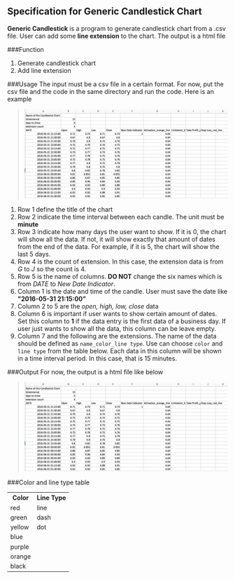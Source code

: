 ## Specification for Generic Candlestick Chart ##
**Generic Candlestick** is a program to generate candlestick chart from a .csv file. User can add some **line extension** to the chart. The output is a html file

###Function
1. Generate candlestick chart
2. Add line extension

###Usage
The input must be a csv file in a certain format. For now, put the csv file and the code in the same directory and run the code. Here is an example

> ![example](./ExampleData.png)

1. Row 1 define the title of the chart
2. Row 2 indicate the time interval between each candle. The unit must be **minute**
3. Row 3 indicate how many days the user want to show. If it is 0, the chart will show all the data. If not, it will show exactly that amount of dates from the end of the data. For example, if it is 5, the chart will show the last 5 days.
4. Row 4 is the count of extension. In this case, the extension data is from *G* to *J* so the count is 4.
5. Row 5 is the name of columns. **DO NOT** change the six names which is from *DATE* to *New Date Indicator*. 
6. Column 1 is the date and time of the candle. User must save the date like **"2016-05-31 21:15:00"**
7. Column 2 to 5 are the *open, high, low, close* data
8. Column 6 is important if user wants to show certain amount of dates. Set this column to **1** if the data entry is the first data of a business day. If user just wants to show all the data, this column can be leave empty.
9. Column 7 and the following are the extensions. The name of the data should be defined as `name_color_line type`. Use can choose `color` and `line type` from the table below. Each data in this column will be shown in a time interval period. In this case, that is 15 minutes.

###Output
For now, the output is a html file like below
> ![](./ExampleData.png)

###Color and line type table

<table>
  <tr>
    <th>Color</th>
    <th>Line Type</th>
  </tr>
  <tr>
    <td>red</td>
    <td>line</td>
  </tr>
  <tr>
    <td>green</td>
    <td>dash</td>
  </tr>
  <tr>
    <td>yellow</td>
    <td>dot</td>
  </tr>
  <tr>
    <td>blue</td>
    <td></td>
  </tr>
  <tr>
    <td>purple</td>
    <td></td>
  </tr>
  <tr>
    <td>orange</td>
    <td></td>
  </tr>
  <tr>
    <td>black</td>
    <td></td>
  </tr>
</table>
